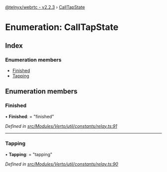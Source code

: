 [@telnyx/webrtc - v2.2.3](../README.md) › [CallTapState](calltapstate.md)

# Enumeration: CallTapState

## Index

### Enumeration members

* [Finished](calltapstate.md#finished)
* [Tapping](calltapstate.md#tapping)

## Enumeration members

###  Finished

• **Finished**: = "finished"

*Defined in [src/Modules/Verto/util/constants/relay.ts:91](https://github.com/team-telnyx/webrtc/blob/main/packages/js/src/Modules/Verto/util/constants/relay.ts#L91)*

___

###  Tapping

• **Tapping**: = "tapping"

*Defined in [src/Modules/Verto/util/constants/relay.ts:90](https://github.com/team-telnyx/webrtc/blob/main/packages/js/src/Modules/Verto/util/constants/relay.ts#L90)*
